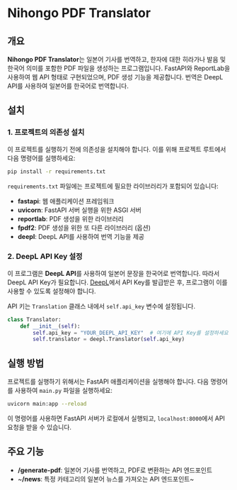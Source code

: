 
# Nihongo PDF Translator

## 개요
**Nihongo PDF Translator**는 일본어 기사를 번역하고, 한자에 대한 히라가나 발음 및 한국어 의미를 포함한 PDF 파일을 생성하는 프로그램입니다. FastAPI와 ReportLab을 사용하여 웹 API 형태로 구현되었으며, PDF 생성 기능을 제공합니다. 번역은 DeepL API를 사용하여 일본어를 한국어로 번역합니다.

## 설치

### 1. 프로젝트의 의존성 설치

이 프로젝트를 실행하기 전에 의존성을 설치해야 합니다. 이를 위해 프로젝트 루트에서 다음 명령어를 실행하세요:

```bash
pip install -r requirements.txt
```

`requirements.txt` 파일에는 프로젝트에 필요한 라이브러리가 포함되어 있습니다:

- **fastapi**: 웹 애플리케이션 프레임워크
- **uvicorn**: FastAPI 서버 실행을 위한 ASGI 서버
- **reportlab**: PDF 생성을 위한 라이브러리
- **fpdf2**: PDF 생성을 위한 또 다른 라이브러리 (옵션)
- **deepl**: DeepL API를 사용하여 번역 기능을 제공

### 2. DeepL API Key 설정

이 프로그램은 **DeepL API**를 사용하여 일본어 문장을 한국어로 번역합니다. 따라서 DeepL API Key가 필요합니다. [DeepL](https://www.deepl.com/pro-api)에서 API Key를 발급받은 후, 프로그램이 이를 사용할 수 있도록 설정해야 합니다.

API 키는 `Translation` 클래스 내에서 `self.api_key` 변수에 설정됩니다.

```python
class Translator:
    def __init__(self):
        self.api_key = "YOUR_DEEPL_API_KEY"  # 여기에 API Key를 설정하세요
        self.translator = deepl.Translator(self.api_key)
```

## 실행 방법

프로젝트를 실행하기 위해서는 FastAPI 애플리케이션을 실행해야 합니다. 다음 명령어를 사용하여 `main.py` 파일을 실행하세요:

```bash
uvicorn main:app --reload
```

이 명령어를 사용하면 FastAPI 서버가 로컬에서 실행되고, `localhost:8000`에서 API 요청을 받을 수 있습니다.

## 주요 기능

- **/generate-pdf**: 일본어 기사를 번역하고, PDF로 변환하는 API 엔드포인트
- ~**/news**: 특정 카테고리의 일본어 뉴스를 가져오는 API 엔드포인트~
